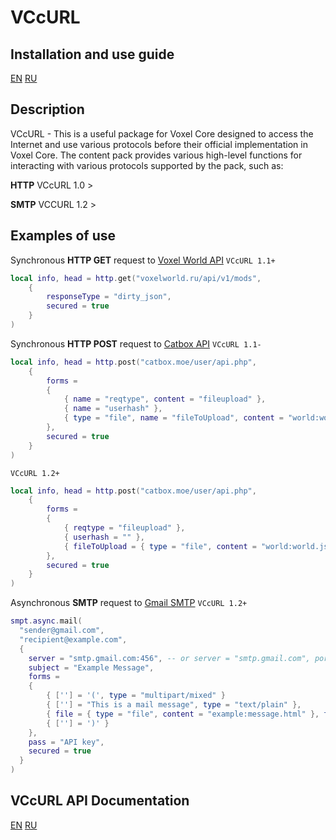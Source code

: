 # VCcURL

## Installation and use guide
[EN](docs/en/install&usage.md) 
[RU](docs/ru/install&usage.md)

## Description

VCcURL - This is a useful package for Voxel Core designed to access the Internet and use various protocols before their official implementation in Voxel Core. 
The content pack provides various high-level functions for interacting with various protocols supported by the pack, such as:

**HTTP** VCcURL 1.0 >  

**SMTP** VCCURL 1.2 >
 
## Examples of use

Synchronous **HTTP GET** request to [Voxel World API](https://voxelword.ru/api) `VCcURL 1.1+`
```lua
local info, head = http.get("voxelworld.ru/api/v1/mods",
	{
		responseType = "dirty_json",
		secured = true
	}
)
```

Synchronous **HTTP POST** request to [Catbox API](https://catbox.moe/tools.php)
`VCcURL 1.1-`
```lua
local info, head = http.post("catbox.moe/user/api.php",
	{
		forms =
		{
			{ name = "reqtype", content = "fileupload" },
			{ name = "userhash" },
			{ type = "file", name = "fileToUpload", content = "world:world.json" }
		},
		secured = true
	}
)
```

`VCcURL 1.2+`
```lua
local info, head = http.post("catbox.moe/user/api.php",
	{
		forms =
		{
			{ reqtype = "fileupload" },
			{ userhash = "" },
			{ fileToUpload = { type = "file", content = "world:world.json" } }
		},
		secured = true
	}
)
```

Asynchronous **SMTP** request to [Gmail SMTP](https://smtp.gmail.com) `VCcURL 1.2+`
```lua
smpt.async.mail(
  "sender@gmail.com",
  "recipient@example.com",
  {
    server = "smtp.gmail.com:456", -- or server = "smtp.gmail.com", port = 456
    subject = "Example Message",
    forms =
    {
        { [''] = '(', type = "multipart/mixed" }
        { [''] = "This is a mail message", type = "text/plain" },
        { file = { type = "file", content = "example:message.html" }, type = "text/html", encoder = "base64" }
        { [''] = ')' }
    },
    pass = "API key",
    secured = true
  }
)
```

## VCcURL API Documentation
[EN](docs/en/dev.md) 
[RU](docs/ru/dev.md)
